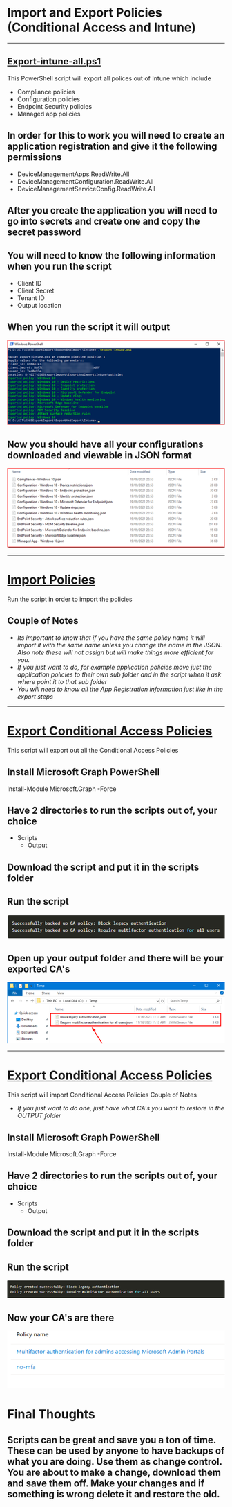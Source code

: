 # Import and Export Policies (Conditional Access and Intune)

---
## [Export-intune-all.ps1](export-intune-all.ps1)
This PowerShell script will export all polices out of Intune which include
- Compliance policies
- Configuration policies
- Endpoint Security policies
- Managed app policies

## In order for this to work you will need to create an application registration and give it the following permissions
- DeviceManagementApps.ReadWrite.All
- DeviceManagementConfiguration.ReadWrite.All
- DeviceManagementServiceConfig.ReadWrite.All

## After you create the application you will need to go into secrets and create one and copy the secret password

## You will need to know the following information when you run the script
- Client ID
- Client Secret
- Tenant ID
- Output location

## When you run the script it will output 
![alt text](Assets/Image1.png)

## Now you should have all your configurations downloaded and viewable in JSON format
![](Assets/image2.png)

---
# [Import Policies](Import-Intune-Policies.ps1)
Run the script in order to import the policies

## Couple of Notes
- *Its important to know that if you have the same policy name it will import it with the same name unless you change the name in the JSON. Also note these will not assign but will make things more efficient for you.*
- *If you just want to do, for example application policies move just the application policies to their own sub folder and in the script when it ask where point it to that sub folder*
- *You will need to know all the App Registration information just like in the export steps*

---
# [Export Conditional Access Policies](export-ca.ps1)
This script will export out all the Conditional Access Policies

## Install Microsoft Graph PowerShell
Install-Module Microsoft.Graph -Force

## Have 2 directories to run the scripts out of, your choice
- Scripts
    - Output

## Download the script and put it in the scripts folder

## Run the script
![alt text](Assets/image3.png)

## Open up your output folder and there will be your exported CA's
![](Assets/image4.png)

---
# [Export Conditional Access Policies](export-ca.ps1)
This script will import Conditional Access Policies
Couple of Notes
- *If you just want to do one, just have what CA's you want to restore in the OUTPUT folder* 

## Install Microsoft Graph PowerShell
Install-Module Microsoft.Graph -Force

## Have 2 directories to run the scripts out of, your choice
- Scripts
    - Output

## Download the script and put it in the scripts folder

## Run the script
![alt text](Assets/image5.png)

## Now your CA's are there
![](Assets/image6.png)


# Final Thoughts
## Scripts can be great and save you a ton of time. These can be used by anyone to have backups of what you are doing. Use them as change control. You are about to make a change, download them and save them off. Make your changes and if something is wrong delete it and restore the old. 